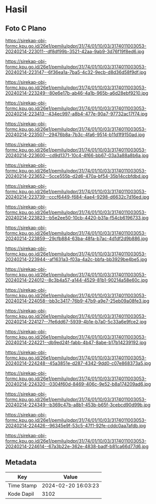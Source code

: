 # Hasil

## Foto C Plano

https://sirekap-obj-formc.kpu.go.id/26e1/pemilu/pdpr/31/74/01/10/03/3174011003053-20240214-223011--df8df99b-3521-42aa-9ab9-3d76f19f8ed6.jpg

https://sirekap-obj-formc.kpu.go.id/26e1/pemilu/pdpr/31/74/01/10/03/3174011003053-20240214-223147--6f36ea1a-7ba5-4c32-9ecb-d8d36d58f9df.jpg

https://sirekap-obj-formc.kpu.go.id/26e1/pemilu/pdpr/31/74/01/10/03/3174011003053-20240214-223249--80e6e17b-ab46-4a1b-965b-a6d28ebf9210.jpg

https://sirekap-obj-formc.kpu.go.id/26e1/pemilu/pdpr/31/74/01/10/03/3174011003053-20240214-223413--434ec997-a8b4-477e-90a7-97732ac17f74.jpg

https://sirekap-obj-formc.kpu.go.id/26e1/pemilu/pdpr/31/74/01/10/03/3174011003053-20240214-223507--29476b8a-7b3c-4fa6-9514-b11d1f9150ad.jpg

https://sirekap-obj-formc.kpu.go.id/26e1/pemilu/pdpr/31/74/01/10/03/3174011003053-20240214-223600--cd9d1371-10c4-4f66-bb67-03a3a88a8b6a.jpg

https://sirekap-obj-formc.kpu.go.id/26e1/pemilu/pdpr/31/74/01/10/03/3174011003053-20240214-223652--5cce555b-d2d6-470a-bf54-35b14ccbfdbd.jpg

https://sirekap-obj-formc.kpu.go.id/26e1/pemilu/pdpr/31/74/01/10/03/3174011003053-20240214-223739--cccf6449-f684-4ae4-9298-d6632c7d16ed.jpg

https://sirekap-obj-formc.kpu.go.id/26e1/pemilu/pdpr/31/74/01/10/03/3174011003053-20240214-223823--b5e2ee50-10cb-4420-b31a-f54cb6196733.jpg

https://sirekap-obj-formc.kpu.go.id/26e1/pemilu/pdpr/31/74/01/10/03/3174011003053-20240214-223859--29cfb884-63ba-48fa-b7ac-4d1df2d9b886.jpg

https://sirekap-obj-formc.kpu.go.id/26e1/pemilu/pdpr/31/74/01/10/03/3174011003053-20240214-223944--af1631a3-f03a-4a2c-bbfa-bb3929be4be5.jpg

https://sirekap-obj-formc.kpu.go.id/26e1/pemilu/pdpr/31/74/01/10/03/3174011003053-20240214-224012--8c3b4a57-a144-4529-81b1-90214a58e60c.jpg

https://sirekap-obj-formc.kpu.go.id/26e1/pemilu/pdpr/31/74/01/10/03/3174011003053-20240214-224058--bb3c3417-76b9-47b9-a9e7-25eb09a08fe3.jpg

https://sirekap-obj-formc.kpu.go.id/26e1/pemilu/pdpr/31/74/01/10/03/3174011003053-20240214-224127--7fe6dd67-5939-4b1e-b7a0-5c33a6e9fce2.jpg

https://sirekap-obj-formc.kpu.go.id/26e1/pemilu/pdpr/31/74/01/10/03/3174011003053-20240214-224221--db9ed24f-fabb-4b47-8abe-b17b14239192.jpg

https://sirekap-obj-formc.kpu.go.id/26e1/pemilu/pdpr/31/74/01/10/03/3174011003053-20240214-224248--45a3851e-d287-4342-9dd0-c07e868373a5.jpg

https://sirekap-obj-formc.kpu.go.id/26e1/pemilu/pdpr/31/74/01/10/03/3174011003053-20240214-224320--0304f60d-8469-406c-9e52-b8a174209ad6.jpg

https://sirekap-obj-formc.kpu.go.id/26e1/pemilu/pdpr/31/74/01/10/03/3174011003053-20240214-224349--b369c47b-a8b1-453b-b65f-3cebcd90d99b.jpg

https://sirekap-obj-formc.kpu.go.id/26e1/pemilu/pdpr/31/74/01/10/03/3174011003053-20240214-224426--96345e9f-53c5-47f1-92fe-cddc0aa7afdb.jpg

https://sirekap-obj-formc.kpu.go.id/26e1/pemilu/pdpr/31/74/01/10/03/3174011003053-20240214-224614--67a3b22e-362e-4838-badf-b81ca66d77d6.jpg


## Metadata

| Key        | Value               |
| ---------- | ------------------- |
| Time Stamp | 2024-02-20 16:03:23 |
| Kode Dapil | 3102                |



